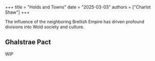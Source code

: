 +++
title = "Holds and Towns"
date = "2025-03-03"
authors = ["Charlot Shaw"]
+++

The influence of the neighboring Brellish Empire has driven profound divisions into Wold society and culture.

<!-- more -->

## Ghalstrae Pact

WIP